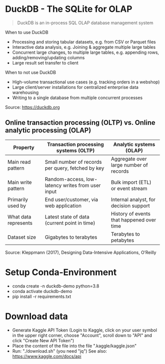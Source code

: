 # DuckDB - The SQLite for OLAP

> DuckDB is an in-process 
SQL OLAP database management system

When to use DuckDB

* Processing and storing tabular datasets, e.g. from CSV or Parquet files
* Interactive data analysis, e.g. Joining & aggregate multiple large tables
* Concurrent large changes, to multiple large tables, e.g. appending rows, adding/removing/updating columns
* Large result set transfer to client

When to not use DuckDB

* High-volume transactional use cases (e.g. tracking orders in a webshop)
* Large client/server installations for centralized enterprise data warehousing
* Writing to a single database from multiple concurrent processes

Source: https://duckdb.org


## Online transaction processing (OLTP) vs. Online analytic processing (OLAP)

Property | Transaction processing systems (OLTP) | Analytic systems (OLAP) |
---|---|---|
Main read pattern | Small number of records per query, fetched by key | Aggregate over large number of records |
Main write pattern | Random-access, low-latency writes from user input | Bulk import (ETL) or event stream |
Primarily used by | End user/customer, via web application | Internal analyst, for decision support |
What data represents | Latest state of data (current point in time) | History of events that happened over time | 
Dataset size | Gigabytes to terabytes | Terabytes to petabytes |

Source: Kleppmann (2017), Designing Data-Intensive Applications, O’Reilly


# Setup Conda-Environment

* conda create -n duckdb-demo python=3.8
* conda activate duckdb-demo
* pip install -r requirements.txt

# Download data
* Generate Kaggle API Token (Login to Kaggle, click on your user symbol in the upper right corner, choose "Account", scroll down to "API" and click "Create New API Token")
* Place the content of the file into the file ".kaggle/kaggle.json"
* Run: "./download.sh" (you need "jq")
See also: https://www.kaggle.com/docs/api